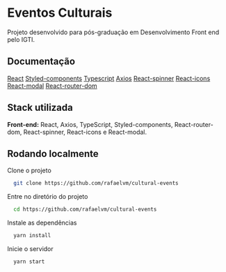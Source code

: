 
# Eventos Culturais

Projeto desenvolvido para pós-graduação em Desenvolvimento Front end pelo IGTI.


## Documentação

[React](https://reactjs.org/)
[Styled-components](https://styled-components.com)
[Typescript](https://www.typescriptlang.org)
[Axios](https://axios-http.com/docs/intro)
[React-spinner](https://www.npmjs.com/package/react-spinners)
[React-icons](https://react-icons.github.io/react-icons/)
[React-modal](https://github.com/reactjs/react-modal)
[React-router-dom](https://v5.reactrouter.com/web/guides/quick-start)


## Stack utilizada

**Front-end:** React, Axios, TypeScript, Styled-components, React-router-dom, React-spinner, React-icons e React-modal.



## Rodando localmente

Clone o projeto

```bash
  git clone https://github.com/rafaelvm/cultural-events
```

Entre no diretório do projeto

```bash
  cd https://github.com/rafaelvm/cultural-events
```

Instale as dependências

```bash
  yarn install
```

Inicie o servidor

```bash
  yarn start
```


